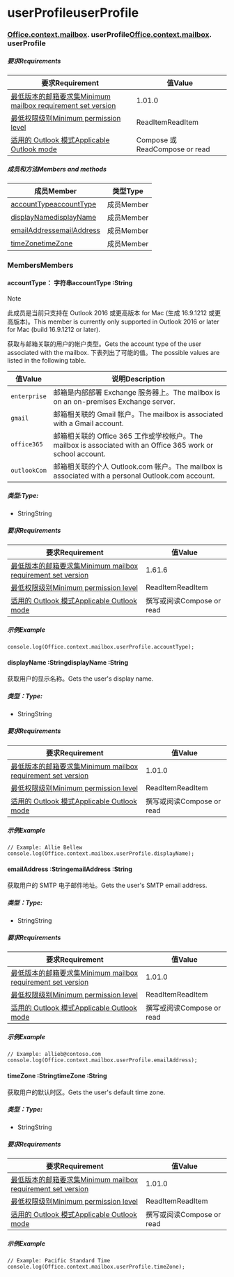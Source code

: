 
# <a name="userprofile"></a><span data-ttu-id="23f0d-101">userProfile</span><span class="sxs-lookup"><span data-stu-id="23f0d-101">userProfile</span></span>

### <span data-ttu-id="23f0d-p101">[Office](Office.md)[.context](Office.context.md)[.mailbox](Office.context.mailbox.md). userProfile</span><span class="sxs-lookup"><span data-stu-id="23f0d-p101">[Office](Office.md)[.context](Office.context.md)[.mailbox](Office.context.mailbox.md). userProfile</span></span>

##### <a name="requirements"></a><span data-ttu-id="23f0d-104">要求</span><span class="sxs-lookup"><span data-stu-id="23f0d-104">Requirements</span></span>

|<span data-ttu-id="23f0d-105">要求</span><span class="sxs-lookup"><span data-stu-id="23f0d-105">Requirement</span></span>| <span data-ttu-id="23f0d-106">值</span><span class="sxs-lookup"><span data-stu-id="23f0d-106">Value</span></span>|
|---|---|
|[<span data-ttu-id="23f0d-107">最低版本的邮箱要求集</span><span class="sxs-lookup"><span data-stu-id="23f0d-107">Minimum mailbox requirement set version</span></span>](/javascript/office/requirement-sets/outlook-api-requirement-sets)| <span data-ttu-id="23f0d-108">1.0</span><span class="sxs-lookup"><span data-stu-id="23f0d-108">1.0</span></span>|
|[<span data-ttu-id="23f0d-109">最低权限级别</span><span class="sxs-lookup"><span data-stu-id="23f0d-109">Minimum permission level</span></span>](https://docs.microsoft.com/outlook/add-ins/understanding-outlook-add-in-permissions)| <span data-ttu-id="23f0d-110">ReadItem</span><span class="sxs-lookup"><span data-stu-id="23f0d-110">ReadItem</span></span>|
|[<span data-ttu-id="23f0d-111">适用的 Outlook 模式</span><span class="sxs-lookup"><span data-stu-id="23f0d-111">Applicable Outlook mode</span></span>](https://docs.microsoft.com/outlook/add-ins/#extension-points)| <span data-ttu-id="23f0d-112">Compose 或 Read</span><span class="sxs-lookup"><span data-stu-id="23f0d-112">Compose or read</span></span>|

##### <a name="members-and-methods"></a><span data-ttu-id="23f0d-113">成员和方法</span><span class="sxs-lookup"><span data-stu-id="23f0d-113">Members and methods</span></span>

| <span data-ttu-id="23f0d-114">成员</span><span class="sxs-lookup"><span data-stu-id="23f0d-114">Member</span></span> | <span data-ttu-id="23f0d-115">类型</span><span class="sxs-lookup"><span data-stu-id="23f0d-115">Type</span></span> |
|--------|------|
| [<span data-ttu-id="23f0d-116">accountType</span><span class="sxs-lookup"><span data-stu-id="23f0d-116">accountType</span></span>](#accounttype-string) | <span data-ttu-id="23f0d-117">成员</span><span class="sxs-lookup"><span data-stu-id="23f0d-117">Member</span></span> |
| [<span data-ttu-id="23f0d-118">displayName</span><span class="sxs-lookup"><span data-stu-id="23f0d-118">displayName</span></span>](#displayname-string) | <span data-ttu-id="23f0d-119">成员</span><span class="sxs-lookup"><span data-stu-id="23f0d-119">Member</span></span> |
| [<span data-ttu-id="23f0d-120">emailAddress</span><span class="sxs-lookup"><span data-stu-id="23f0d-120">emailAddress</span></span>](#emailaddress-string) | <span data-ttu-id="23f0d-121">成员</span><span class="sxs-lookup"><span data-stu-id="23f0d-121">Member</span></span> |
| [<span data-ttu-id="23f0d-122">timeZone</span><span class="sxs-lookup"><span data-stu-id="23f0d-122">timeZone</span></span>](#timezone-string) | <span data-ttu-id="23f0d-123">成员</span><span class="sxs-lookup"><span data-stu-id="23f0d-123">Member</span></span> |

### <a name="members"></a><span data-ttu-id="23f0d-124">Members</span><span class="sxs-lookup"><span data-stu-id="23f0d-124">Members</span></span>

####  <a name="accounttype-string"></a><span data-ttu-id="23f0d-125">accountType： 字符串</span><span class="sxs-lookup"><span data-stu-id="23f0d-125">accountType :String</span></span>

> [!NOTE]
> <span data-ttu-id="23f0d-126">此成员是当前只支持在 Outlook 2016 或更高版本 for Mac (生成 16.9.1212 或更高版本)。</span><span class="sxs-lookup"><span data-stu-id="23f0d-126">This member is currently only supported in Outlook 2016 or later for Mac (build 16.9.1212 or later).</span></span>

<span data-ttu-id="23f0d-127">获取与邮箱关联的用户的帐户类型。</span><span class="sxs-lookup"><span data-stu-id="23f0d-127">Gets the account type of the user associated with the mailbox.</span></span> <span data-ttu-id="23f0d-128">下表列出了可能的值。</span><span class="sxs-lookup"><span data-stu-id="23f0d-128">The possible values are listed in the following table.</span></span>

| <span data-ttu-id="23f0d-129">值</span><span class="sxs-lookup"><span data-stu-id="23f0d-129">Value</span></span> | <span data-ttu-id="23f0d-130">说明</span><span class="sxs-lookup"><span data-stu-id="23f0d-130">Description</span></span> |
|-------|-------------|
| `enterprise` | <span data-ttu-id="23f0d-131">邮箱是内部部署 Exchange 服务器上。</span><span class="sxs-lookup"><span data-stu-id="23f0d-131">The mailbox is on an on-premises Exchange server.</span></span> |
| `gmail` | <span data-ttu-id="23f0d-132">邮箱相关联的 Gmail 帐户。</span><span class="sxs-lookup"><span data-stu-id="23f0d-132">The mailbox is associated with a Gmail account.</span></span> |
| `office365` | <span data-ttu-id="23f0d-133">邮箱相关联的 Office 365 工作或学校帐户。</span><span class="sxs-lookup"><span data-stu-id="23f0d-133">The mailbox is associated with an Office 365 work or school account.</span></span> |
| `outlookCom` | <span data-ttu-id="23f0d-134">邮箱相关联的个人 Outlook.com 帐户。</span><span class="sxs-lookup"><span data-stu-id="23f0d-134">The mailbox is associated with a personal Outlook.com account.</span></span> |

##### <a name="type"></a><span data-ttu-id="23f0d-135">类型:</span><span class="sxs-lookup"><span data-stu-id="23f0d-135">Type:</span></span>

*   <span data-ttu-id="23f0d-136">String</span><span class="sxs-lookup"><span data-stu-id="23f0d-136">String</span></span>

##### <a name="requirements"></a><span data-ttu-id="23f0d-137">要求</span><span class="sxs-lookup"><span data-stu-id="23f0d-137">Requirements</span></span>

|<span data-ttu-id="23f0d-138">要求</span><span class="sxs-lookup"><span data-stu-id="23f0d-138">Requirement</span></span>| <span data-ttu-id="23f0d-139">值</span><span class="sxs-lookup"><span data-stu-id="23f0d-139">Value</span></span>|
|---|---|
|[<span data-ttu-id="23f0d-140">最低版本的邮箱要求集</span><span class="sxs-lookup"><span data-stu-id="23f0d-140">Minimum mailbox requirement set version</span></span>](/javascript/office/requirement-sets/outlook-api-requirement-sets)| <span data-ttu-id="23f0d-141">1.6</span><span class="sxs-lookup"><span data-stu-id="23f0d-141">1.6</span></span> |
|[<span data-ttu-id="23f0d-142">最低权限级别</span><span class="sxs-lookup"><span data-stu-id="23f0d-142">Minimum permission level</span></span>](https://docs.microsoft.com/outlook/add-ins/understanding-outlook-add-in-permissions)| <span data-ttu-id="23f0d-143">ReadItem</span><span class="sxs-lookup"><span data-stu-id="23f0d-143">ReadItem</span></span>|
|[<span data-ttu-id="23f0d-144">适用的 Outlook 模式</span><span class="sxs-lookup"><span data-stu-id="23f0d-144">Applicable Outlook mode</span></span>](https://docs.microsoft.com/outlook/add-ins/#extension-points)| <span data-ttu-id="23f0d-145">撰写或阅读</span><span class="sxs-lookup"><span data-stu-id="23f0d-145">Compose or read</span></span>|

##### <a name="example"></a><span data-ttu-id="23f0d-146">示例</span><span class="sxs-lookup"><span data-stu-id="23f0d-146">Example</span></span>

```
console.log(Office.context.mailbox.userProfile.accountType);
```

####  <a name="displayname-string"></a><span data-ttu-id="23f0d-147">displayName :String</span><span class="sxs-lookup"><span data-stu-id="23f0d-147">displayName :String</span></span>

<span data-ttu-id="23f0d-148">获取用户的显示名称。</span><span class="sxs-lookup"><span data-stu-id="23f0d-148">Gets the user's display name.</span></span>

##### <a name="type"></a><span data-ttu-id="23f0d-149">类型：</span><span class="sxs-lookup"><span data-stu-id="23f0d-149">Type:</span></span>

*   <span data-ttu-id="23f0d-150">String</span><span class="sxs-lookup"><span data-stu-id="23f0d-150">String</span></span>

##### <a name="requirements"></a><span data-ttu-id="23f0d-151">要求</span><span class="sxs-lookup"><span data-stu-id="23f0d-151">Requirements</span></span>

|<span data-ttu-id="23f0d-152">要求</span><span class="sxs-lookup"><span data-stu-id="23f0d-152">Requirement</span></span>| <span data-ttu-id="23f0d-153">值</span><span class="sxs-lookup"><span data-stu-id="23f0d-153">Value</span></span>|
|---|---|
|[<span data-ttu-id="23f0d-154">最低版本的邮箱要求集</span><span class="sxs-lookup"><span data-stu-id="23f0d-154">Minimum mailbox requirement set version</span></span>](/javascript/office/requirement-sets/outlook-api-requirement-sets)| <span data-ttu-id="23f0d-155">1.0</span><span class="sxs-lookup"><span data-stu-id="23f0d-155">1.0</span></span>|
|[<span data-ttu-id="23f0d-156">最低权限级别</span><span class="sxs-lookup"><span data-stu-id="23f0d-156">Minimum permission level</span></span>](https://docs.microsoft.com/outlook/add-ins/understanding-outlook-add-in-permissions)| <span data-ttu-id="23f0d-157">ReadItem</span><span class="sxs-lookup"><span data-stu-id="23f0d-157">ReadItem</span></span>|
|[<span data-ttu-id="23f0d-158">适用的 Outlook 模式</span><span class="sxs-lookup"><span data-stu-id="23f0d-158">Applicable Outlook mode</span></span>](https://docs.microsoft.com/outlook/add-ins/#extension-points)| <span data-ttu-id="23f0d-159">撰写或阅读</span><span class="sxs-lookup"><span data-stu-id="23f0d-159">Compose or read</span></span>|

##### <a name="example"></a><span data-ttu-id="23f0d-160">示例</span><span class="sxs-lookup"><span data-stu-id="23f0d-160">Example</span></span>

```
// Example: Allie Bellew
console.log(Office.context.mailbox.userProfile.displayName);
```

####  <a name="emailaddress-string"></a><span data-ttu-id="23f0d-161">emailAddress :String</span><span class="sxs-lookup"><span data-stu-id="23f0d-161">emailAddress :String</span></span>

<span data-ttu-id="23f0d-162">获取用户的 SMTP 电子邮件地址。</span><span class="sxs-lookup"><span data-stu-id="23f0d-162">Gets the user's SMTP email address.</span></span>

##### <a name="type"></a><span data-ttu-id="23f0d-163">类型：</span><span class="sxs-lookup"><span data-stu-id="23f0d-163">Type:</span></span>

*   <span data-ttu-id="23f0d-164">String</span><span class="sxs-lookup"><span data-stu-id="23f0d-164">String</span></span>

##### <a name="requirements"></a><span data-ttu-id="23f0d-165">要求</span><span class="sxs-lookup"><span data-stu-id="23f0d-165">Requirements</span></span>

|<span data-ttu-id="23f0d-166">要求</span><span class="sxs-lookup"><span data-stu-id="23f0d-166">Requirement</span></span>| <span data-ttu-id="23f0d-167">值</span><span class="sxs-lookup"><span data-stu-id="23f0d-167">Value</span></span>|
|---|---|
|[<span data-ttu-id="23f0d-168">最低版本的邮箱要求集</span><span class="sxs-lookup"><span data-stu-id="23f0d-168">Minimum mailbox requirement set version</span></span>](/javascript/office/requirement-sets/outlook-api-requirement-sets)| <span data-ttu-id="23f0d-169">1.0</span><span class="sxs-lookup"><span data-stu-id="23f0d-169">1.0</span></span>|
|[<span data-ttu-id="23f0d-170">最低权限级别</span><span class="sxs-lookup"><span data-stu-id="23f0d-170">Minimum permission level</span></span>](https://docs.microsoft.com/outlook/add-ins/understanding-outlook-add-in-permissions)| <span data-ttu-id="23f0d-171">ReadItem</span><span class="sxs-lookup"><span data-stu-id="23f0d-171">ReadItem</span></span>|
|[<span data-ttu-id="23f0d-172">适用的 Outlook 模式</span><span class="sxs-lookup"><span data-stu-id="23f0d-172">Applicable Outlook mode</span></span>](https://docs.microsoft.com/outlook/add-ins/#extension-points)| <span data-ttu-id="23f0d-173">撰写或阅读</span><span class="sxs-lookup"><span data-stu-id="23f0d-173">Compose or read</span></span>|

##### <a name="example"></a><span data-ttu-id="23f0d-174">示例</span><span class="sxs-lookup"><span data-stu-id="23f0d-174">Example</span></span>

```
// Example: allieb@contoso.com
console.log(Office.context.mailbox.userProfile.emailAddress);
```

####  <a name="timezone-string"></a><span data-ttu-id="23f0d-175">timeZone :String</span><span class="sxs-lookup"><span data-stu-id="23f0d-175">timeZone :String</span></span>

<span data-ttu-id="23f0d-176">获取用户的默认时区。</span><span class="sxs-lookup"><span data-stu-id="23f0d-176">Gets the user's default time zone.</span></span>

##### <a name="type"></a><span data-ttu-id="23f0d-177">类型：</span><span class="sxs-lookup"><span data-stu-id="23f0d-177">Type:</span></span>

*   <span data-ttu-id="23f0d-178">String</span><span class="sxs-lookup"><span data-stu-id="23f0d-178">String</span></span>

##### <a name="requirements"></a><span data-ttu-id="23f0d-179">要求</span><span class="sxs-lookup"><span data-stu-id="23f0d-179">Requirements</span></span>

|<span data-ttu-id="23f0d-180">要求</span><span class="sxs-lookup"><span data-stu-id="23f0d-180">Requirement</span></span>| <span data-ttu-id="23f0d-181">值</span><span class="sxs-lookup"><span data-stu-id="23f0d-181">Value</span></span>|
|---|---|
|[<span data-ttu-id="23f0d-182">最低版本的邮箱要求集</span><span class="sxs-lookup"><span data-stu-id="23f0d-182">Minimum mailbox requirement set version</span></span>](/javascript/office/requirement-sets/outlook-api-requirement-sets)| <span data-ttu-id="23f0d-183">1.0</span><span class="sxs-lookup"><span data-stu-id="23f0d-183">1.0</span></span>|
|[<span data-ttu-id="23f0d-184">最低权限级别</span><span class="sxs-lookup"><span data-stu-id="23f0d-184">Minimum permission level</span></span>](https://docs.microsoft.com/outlook/add-ins/understanding-outlook-add-in-permissions)| <span data-ttu-id="23f0d-185">ReadItem</span><span class="sxs-lookup"><span data-stu-id="23f0d-185">ReadItem</span></span>|
|[<span data-ttu-id="23f0d-186">适用的 Outlook 模式</span><span class="sxs-lookup"><span data-stu-id="23f0d-186">Applicable Outlook mode</span></span>](https://docs.microsoft.com/outlook/add-ins/#extension-points)| <span data-ttu-id="23f0d-187">撰写或阅读</span><span class="sxs-lookup"><span data-stu-id="23f0d-187">Compose or read</span></span>|

##### <a name="example"></a><span data-ttu-id="23f0d-188">示例</span><span class="sxs-lookup"><span data-stu-id="23f0d-188">Example</span></span>

```
// Example: Pacific Standard Time
console.log(Office.context.mailbox.userProfile.timeZone);
```